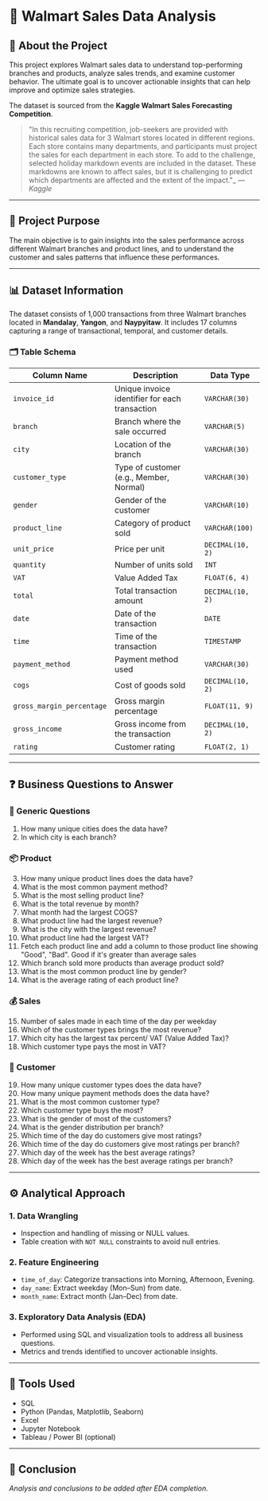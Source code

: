 # 🛒 Walmart Sales Data Analysis

## 📖 About the Project

This project explores Walmart sales data to understand top-performing branches and products, analyze sales trends, and examine customer behavior. The ultimate goal is to uncover actionable insights that can help improve and optimize sales strategies.

The dataset is sourced from the **Kaggle Walmart Sales Forecasting Competition**.

> "In this recruiting competition, job-seekers are provided with historical sales data for 3 Walmart stores located in different regions. Each store contains many departments, and participants must project the sales for each department in each store. To add to the challenge, selected holiday markdown events are included in the dataset. These markdowns are known to affect sales, but it is challenging to predict which departments are affected and the extent of the impact."_ — _Kaggle_

---

## 🎯 Project Purpose

The main objective is to gain insights into the sales performance across different Walmart branches and product lines, and to understand the customer and sales patterns that influence these performances.

---

## 📊 Dataset Information

The dataset consists of 1,000 transactions from three Walmart branches located in **Mandalay**, **Yangon**, and **Naypyitaw**. It includes 17 columns capturing a range of transactional, temporal, and customer details.

### 🗂️ Table Schema

| Column Name              | Description                                   | Data Type        |
|--------------------------|-----------------------------------------------|------------------|
| `invoice_id`             | Unique invoice identifier for each transaction| `VARCHAR(30)`    |
| `branch`                 | Branch where the sale occurred                | `VARCHAR(5)`     |
| `city`                   | Location of the branch                        | `VARCHAR(30)`    |
| `customer_type`          | Type of customer (e.g., Member, Normal)       | `VARCHAR(30)`    |
| `gender`                 | Gender of the customer                        | `VARCHAR(10)`    |
| `product_line`           | Category of product sold                      | `VARCHAR(100)`   |
| `unit_price`             | Price per unit                                | `DECIMAL(10, 2)` |
| `quantity`               | Number of units sold                          | `INT`            |
| `VAT`                    | Value Added Tax                               | `FLOAT(6, 4)`    |
| `total`                  | Total transaction amount                      | `DECIMAL(10, 2)` |
| `date`                   | Date of the transaction                       | `DATE`           |
| `time`                   | Time of the transaction                       | `TIMESTAMP`      |
| `payment_method`         | Payment method used                           | `VARCHAR(30)`    |
| `cogs`                   | Cost of goods sold                            | `DECIMAL(10, 2)` |
| `gross_margin_percentage`| Gross margin percentage                       | `FLOAT(11, 9)`   |
| `gross_income`           | Gross income from the transaction             | `DECIMAL(10, 2)` |
| `rating`                 | Customer rating                               | `FLOAT(2, 1)`    |

---

## ❓ Business Questions to Answer

### 📌 Generic Questions
1. How many unique cities does the data have?  
2. In which city is each branch?

### 📦 Product
3. How many unique product lines does the data have?  
4. What is the most common payment method?  
5. What is the most selling product line?  
6. What is the total revenue by month?  
7. What month had the largest COGS?  
8. What product line had the largest revenue?  
9. What is the city with the largest revenue?  
10. What product line had the largest VAT?  
11. Fetch each product line and add a column to those product line showing "Good", "Bad". Good if it's greater than average sales  
12. Which branch sold more products than average product sold?  
13. What is the most common product line by gender?  
14. What is the average rating of each product line?

### 💰 Sales
15. Number of sales made in each time of the day per weekday  
16. Which of the customer types brings the most revenue?  
17. Which city has the largest tax percent/ VAT (Value Added Tax)?  
18. Which customer type pays the most in VAT?

### 👥 Customer
19. How many unique customer types does the data have?  
20. How many unique payment methods does the data have?  
21. What is the most common customer type?  
22. Which customer type buys the most?  
23. What is the gender of most of the customers?  
24. What is the gender distribution per branch?  
25. Which time of the day do customers give most ratings?  
26. Which time of the day do customers give most ratings per branch?  
27. Which day of the week has the best average ratings?  
28. Which day of the week has the best average ratings per branch?

---

## ⚙️ Analytical Approach

### 1. Data Wrangling
- Inspection and handling of missing or NULL values.
- Table creation with `NOT NULL` constraints to avoid null entries.

### 2. Feature Engineering
- `time_of_day`: Categorize transactions into Morning, Afternoon, Evening.
- `day_name`: Extract weekday (Mon–Sun) from date.
- `month_name`: Extract month (Jan–Dec) from date.

### 3. Exploratory Data Analysis (EDA)
- Performed using SQL and visualization tools to address all business questions.
- Metrics and trends identified to uncover actionable insights.

---

## 🧰 Tools Used
- SQL
- Python (Pandas, Matplotlib, Seaborn)
- Excel
- Jupyter Notebook
- Tableau / Power BI (optional)

---

## 📌 Conclusion
*Analysis and conclusions to be added after EDA completion.*



